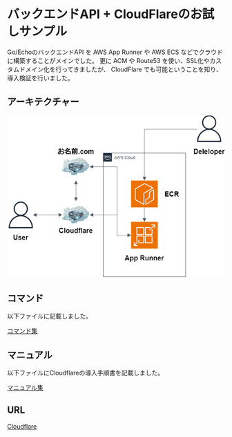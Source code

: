 # バックエンドAPI + CloudFlareのお試しサンプル

Go/EchoのバックエンドAPI を AWS App Runner や AWS ECS などでクラウドに構築することがメインでした。
更に ACM や Route53 を使い、SSL化やカスタムドメイン化を行ってきましたが、
CloudFlare でも可能ということを知り、導入検証を行いました。

## アーキテクチャー

![アーキテクチャー図](./architecture/echo-cloudflare.drawio.png)

## コマンド

以下ファイルに記載しました。

[コマンド集](./manuals/commands.md)

## マニュアル

以下ファイルにCloudflareの導入手順書を記載しました。

[マニュアル集](./manuals/manuals.md)

## URL

[Cloudflare](https://www.cloudflare.com/ja-jp/)